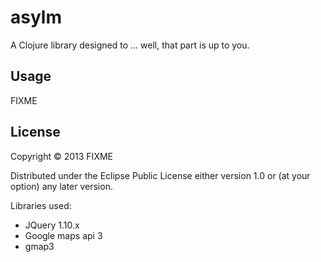 # asylm

A Clojure library designed to ... well, that part is up to you.

## Usage

FIXME

## License

Copyright © 2013 FIXME

Distributed under the Eclipse Public License either version 1.0 or (at
your option) any later version.


Libraries used:
- JQuery 1.10.x
- Google maps api 3
- gmap3



